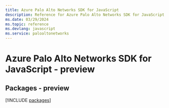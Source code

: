 ```yaml
---
title: Azure Palo Alto Networks SDK for JavaScript
description: Reference for Azure Palo Alto Networks SDK for JavaScript
ms.date: 03/29/2024
ms.topic: reference
ms.devlang: javascript
ms.service: paloaltonetworks
---
```

# Azure Palo Alto Networks SDK for JavaScript - preview
## Packages - preview
[!INCLUDE [packages](palo-alto-networks-index.md)]